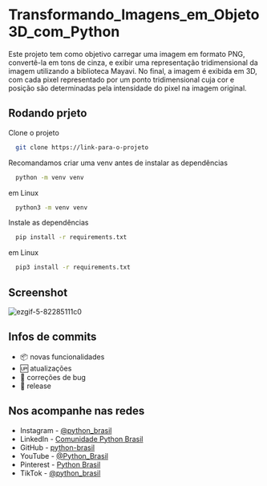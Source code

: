 # Transformando_Imagens_em_Objeto3D_com_Python
Este projeto tem como objetivo carregar uma imagem em formato PNG, convertê-la em tons de cinza, e exibir uma representação tridimensional da imagem utilizando a biblioteca Mayavi. 
No final, a imagem é exibida em 3D, com cada pixel representado por um ponto tridimensional cuja cor e posição são determinadas pela intensidade do pixel na imagem original.

## Rodando prjeto

Clone o projeto

```bash
  git clone https://link-para-o-projeto
```
Recomandamos criar uma venv antes de instalar as dependências
```bash
  python -m venv venv
```
em Linux
```bash
  python3 -m venv venv
```
Instale as dependências

```bash
  pip install -r requirements.txt
```

em Linux

```bash
  pip3 install -r requirements.txt
```

## Screenshot

![ezgif-5-82285111c0](https://github.com/python-brasil/Transformando_Imagens_em_Objeto3D_com_Python/assets/126124866/9e76fcab-56c3-4e06-8bcf-0e7c86e64ad6)

## Infos de commits

- :package: novas funcionalidades
- :up: atualizações
- :ant: correções de bug
- :checkered_flag: release


## Nos acompanhe nas redes

- Instagram - [@python_brasil](https://www.instagram.com/python_brasil/)
- LinkedIn - [Comunidade Python Brasil](https://www.linkedin.com/company/comunidade-python-brasil)
- GitHub - [python-brasil](https://github.com/python-brasil)
- YouTube - [@Python_Brasil](https://www.youtube.com/@Python_Brasil)
- Pinterest - [Python Brasil](https://br.pinterest.com/pythonbrasil/)
- TikTok - [@python_brasil](https://www.tiktok.com/@python_brasil)

